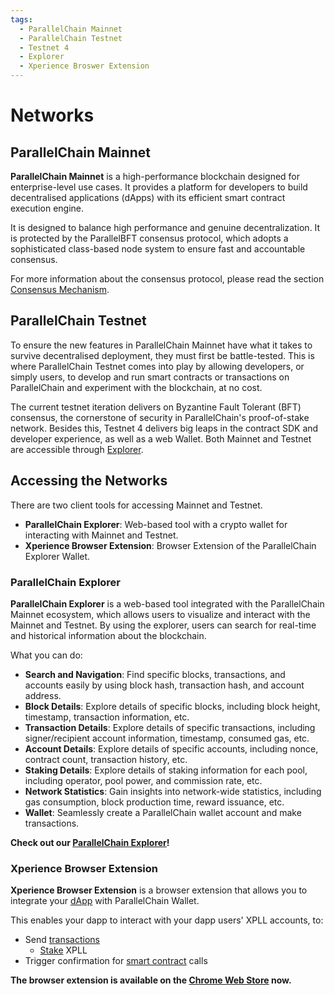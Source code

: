 ```yaml
---
tags:
  - ParallelChain Mainnet
  - ParallelChain Testnet 
  - Testnet 4
  - Explorer
  - Xperience Broswer Extension
---
```


# Networks


## ParallelChain Mainnet

**ParallelChain Mainnet** is a high-performance blockchain designed for enterprise-level use cases. It provides a platform for developers to build decentralised applications (dApps) with its efficient smart contract execution engine.

It is designed to balance high performance and genuine decentralization. It is protected by the ParallelBFT consensus protocol, which adopts a sophisticated class-based node system to ensure fast and accountable consensus.

For more information about the consensus protocol, please read the section [Consensus Mechanism](./consensus_mechanism.md).

## ParallelChain Testnet

To ensure the new features in ParallelChain Mainnet have what it takes to survive decentralised deployment, they must first be battle-tested. This is where ParallelChain Testnet comes into play by allowing developers, or simply users, to develop and run smart contracts or transactions on ParallelChain and experiment with the blockchain, at no cost.

The current testnet iteration delivers on Byzantine Fault Tolerant (BFT) consensus, the cornerstone of security in ParallelChain's proof-of-stake network. Besides this, Testnet 4 delivers big leaps in the contract SDK and developer experience, as well as a web Wallet.
Both Mainnet and Testnet are accessible through [Explorer](#parallelchain-explorer).

## Accessing the Networks

There are two client tools for accessing Mainnet and Testnet. 

- **ParallelChain Explorer**: Web-based tool with a crypto wallet for interacting with Mainnet and Testnet.
- **Xperience Browser Extension**: Browser Extension of the ParallelChain Explorer Wallet.

### ParallelChain Explorer

**ParallelChain Explorer** is a web-based tool integrated with the ParallelChain Mainnet ecosystem, which allows users to visualize and interact with the Mainnet and Testnet. By using the explorer, users can search for real-time and historical information about the blockchain. 

What you can do:

- **Search and Navigation**: Find specific blocks, transactions, and accounts easily by using block hash, transaction hash, and account address.
- **Block Details**: Explore details of specific blocks, including block height, timestamp, transaction information, etc.
- **Transaction Details**: Explore details of specific transactions, including signer/recipient account information, timestamp, consumed gas, etc.
- **Account Details**: Explore details of specific accounts, including nonce, contract count, transaction history, etc.
- **Staking Details**: Explore details of staking information for each pool, including operator, pool power, and commission rate, etc.
- **Network Statistics**: Gain insights into network-wide statistics, including gas consumption, block production time, reward issuance, etc.
- **Wallet**: Seamlessly create a ParallelChain wallet account and make transactions.

**Check out our [ParallelChain Explorer](https://explorer.parallelchain.io/explorer)!**

### Xperience Browser Extension

**Xperience Browser Extension** is a browser extension that allows you to integrate your [dApp](../../for_developers/xperience_browser_provider_apis/introduction) with ParallelChain Wallet.

This enables your dapp to interact with your dapp users' XPLL accounts, to:

- Send [transactions](transactions.md)
  - [Stake](staking.md) XPLL
- Trigger confirmation for [smart contract](../../for_developers/smart_contracts/introduction) calls 

**The browser extension is available on the [Chrome Web Store](https://chromewebstore.google.com/detail/xperience-browser-extensi/gpfllmjckejjhmmdmgbgmclmhopekjpf) now.**
